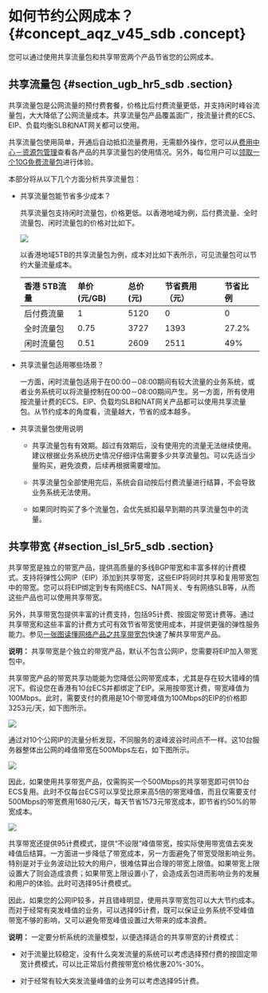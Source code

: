 # 如何节约公网成本？ {#concept_aqz_v45_sdb .concept}

您可以通过使用共享流量包和共享带宽两个产品节省您的公网成本。

## 共享流量包 {#section_ugb_hr5_sdb .section}

共享流量包是公网流量的预付费套餐，价格比后付费流量更低，并支持闲时峰谷流量包，大大降低了公网流量成本。共享流量包产品覆盖面广，按流量计费的ECS、EIP、负载均衡SLB和NAT网关都可以使用。

共享流量包使用简单，开通后自动抵扣流量费用，无需额外操作，您可以从[费用中心－资源包管理](https://expense.console.aliyun.com/?spm=5176.doc55774.2.5.zPwbsg#/flow/list/)查看各产品的共享流量包的使用情况。另外，每位用户可以[领取一个10G免费流量包](https://common-buy.aliyun.com/?spm=5176.doc55774.2.2.8o97Ib&&commodityCode=flowbag#/buy)进行体验。

本部分将从以下几个方面分析共享流量包：

-   共享流量包能节省多少成本？

    共享流量包支持闲时流量包，价格更低。以香港地域为例，后付费流量、全时流量包、闲时流量包的价格对比如下。

    ![](http://static-aliyun-doc.oss-cn-hangzhou.aliyuncs.com/assets/img/2450/1543493937830_zh-CN.jpg)

    以香港地域5TB的共享流量包为例，成本对比如下表所示，可见流量包可以节约大量流量成本。

    |香港 5TB流量|单价\(元/GB\)|总价\(元\)|节省费用（元）|节省比例|
    |:-------|:---------|:------|:------|:---|
    |后付费流量|1|5120|0|0|
    |全时流量包|0.75|3727|1393|27.2%|
    |闲时流量包|0.51|2609|2511|49%|

-   共享流量包适用哪些场景？

    一方面，闲时流量包适用于在00:00－08:00期间有较大流量的业务系统，或者业务系统可以将流量控制在00:00－08:00期间产生。另一方面，所有使用按流量计费的ECS、EIP、负载均SLB和NAT网关产品都可以使用共享流量包。从节约成本的角度看，流量越大，节省的成本越多。

-   共享流量包使用说明

    -   共享流量包有有效期。超过有效期后，没有使用完的流量无法继续使用。建议根据业务系统历史情况仔细评估需要多少共享流量包。可以先适当少量购买，避免浪费，后续再根据需要增加。

    -   共享流量包全部使用完后，系统会自动按后付费流量进行结算，不会导致业务系统无法使用。

    -   如果同时购买了多个流量包，会优先抵扣最早到期的共享流量包中的流量。


## 共享带宽 {#section_isl_5r5_sdb .section}

共享带宽是独立的带宽产品，提供高质量的多线BGP带宽和丰富多样的计费模式。支持将弹性公网IP（EIP）添加到共享带宽，这些EIP将同时共享和复用带宽包中的带宽。您可以将EIP绑定到专有网络ECS、NAT网关、专有网络SLB等，从而这些产品也可以使用共享带宽。

另外，共享带宽包提供丰富的计费支持，包括95计费、按固定带宽计费等。通过共享带宽和这些丰富的计费方式可有效节省带宽使用成本，并提供更强的弹性服务能力。参见[一张图读懂网络产品之共享带宽包](https://yq.aliyun.com/articles/185545?spm=a2c4g.11186623.2.6.bTGD2h)快速了解共享带宽产品。

**说明：** 共享带宽是个独立的带宽产品，默认不包含公网IP，您需要将EIP加入带宽包中。

共享带宽产品的带宽共享功能能为您降低公网带宽成本，尤其是存在较大错峰的情况下。假设您在香港有10台ECS并都绑定了EIP。采用按带宽计费，带宽峰值为100Mbps。此时，需要支付的费用是10个带宽峰值为100Mbps的EIP的价格即3253元/天，如下图所示。

![](http://static-aliyun-doc.oss-cn-hangzhou.aliyuncs.com/assets/img/2450/1543493937831_zh-CN.png)

通过对10个公网IP的流量分析发现，不同服务的波峰波谷时间点不一样。这10台服务器整体出公网的峰值带宽在500Mbps左右，如下图所示。

![](http://static-aliyun-doc.oss-cn-hangzhou.aliyuncs.com/assets/img/2450/1543493937832_zh-CN.png)

因此，如果使用共享带宽产品，仅需购买一个500Mbps的共享带宽即可供10台ECS复用。此时不仅每台ECS可以享受比原来高5倍的带宽峰值，而且仅需要支付500Mbps的带宽费用1680元/天，每天节省1573元带宽成本，即节省约50%的带宽成本。

![](http://static-aliyun-doc.oss-cn-hangzhou.aliyuncs.com/assets/img/2450/1543493937833_zh-CN.png)

共享带宽还提供95计费模式，提供“不设限”峰值带宽，按实际使用带宽值去突发峰值后结算。一方面进一步降低了带宽成本，另一方面避免了带宽受限影响业务。特别是对于业务波动比较大的用户，很难估算出合理的带宽上限值。如果带宽上限设置大了则会造成浪费；如果带宽上限设置小了，会造成丢包进而影响业务的发展和用户的体验。此时可选择95计费模式。

因此，如果您的公网IP较多，并且错峰明显，使用共享带宽包可以大大节约成本。而对于经常有突发峰值的业务，可以选择95计费，既可以保证业务系统不受峰值带宽不够的影响，又可以避免带宽峰值设置过大带来的成本浪费。

**说明：** 一定要分析系统的流量模型，以便选择适合的共享带宽的计费模式：

-   对于流量比较稳定，没有什么突发流量的系统可以考虑选择预付费的按固定带宽计费模式，可以比正常后付费按带宽价格优惠20%-30%。

-   对于经常有较大突发流量峰值的业务可以考虑选择95计费。


